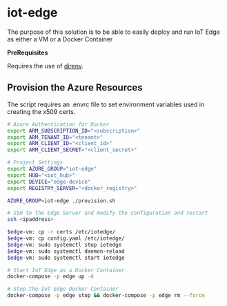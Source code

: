 # iot-edge

The purpose of this solution is to be able to easily deploy and run IoT Edge as either a VM or a Docker Container

__PreRequisites__

Requires the use of [direnv](https://direnv.net/).


## Provision the Azure Resources


The script requires an .envrc file to set environment variables used in creating the x509 certs.

```bash
# Azure Authentication for Docker
export ARM_SUBSCRIPTION_ID="<subscription>"
export ARM_TENANT_ID="<tenant>"
export ARM_CLIENT_ID="<client_id>"
export ARM_CLIENT_SECRET="<client_secret>"

# Project Settings
export AZURE_GROUP="iot-edge"
export HUB="<iot_hub>"
export DEVICE="edge-device"
export REGISTRY_SERVER="<docker_registry>"
```

```bash
AZURE_GROUP=iot-edge ./provision.sh

# SSH to the Edge Server and modify the configuration and restart
ssh <ipaddress>

$edge-vm: cp -r certs /etc/iotedge/
$edge-vm: cp config.yaml /etc/iotedge/
$edge-vm: sudo systemctl stop iotedge
$edge-vm: sudo systemctl daemon-reload
$edge-vm: sudo systemctl start iotedge

```


```bash
# Start IoT Edge as a Docker Container
docker-compose -p edge up -d

# Stop the IoT Edge Docker Container
docker-compose -p edge stop && docker-compose -p edge rm --force
```
